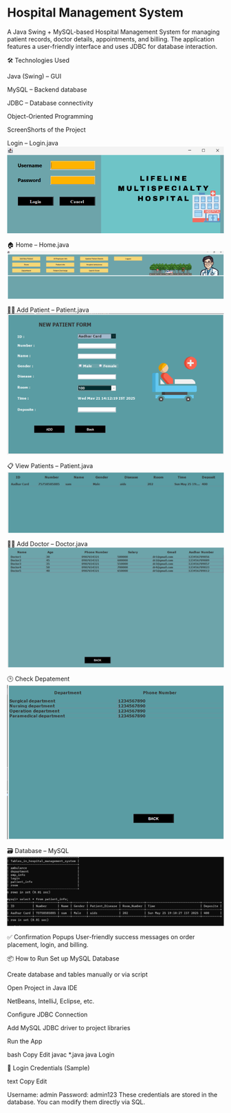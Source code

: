 # Hospital Management System

A Java Swing + MySQL-based Hospital Management System for managing patient records, doctor details, appointments, and billing. The application features a user-friendly interface and uses JDBC for database interaction.

🛠️ Technologies Used

Java (Swing) – GUI

MySQL – Backend database

JDBC – Database connectivity

Object-Oriented Programming


ScreenShorts of the Project

Login – Login.java
![](https://github.com/sanjeet-ppandeyy/HospitalManagementSystem/blob/main/Screenshot%202025-05-21%20121154.png)


🏠 Home – Home.java
![](https://github.com/sanjeet-ppandeyy/HospitalManagementSystem/blob/main/Screenshot%202025-05-21%20144348.png)


👨‍⚕️ Add Patient – Patient.java
![](https://github.com/sanjeet-ppandeyy/HospitalManagementSystem/blob/main/Screenshot%202025-05-21%20141235.png)


📋 View Patients – Patient.java
![](https://github.com/sanjeet-ppandeyy/HospitalManagementSystem/blob/main/Screenshot%202025-06-12%20112529.png)


👩‍⚕️ Add Doctor – Doctor.java
![](https://github.com/sanjeet-ppandeyy/HospitalManagementSystem/blob/main/Screenshot%202025-05-21%20142022.png)


🕒 Check Depatement
![](https://github.com/sanjeet-ppandeyy/HospitalManagementSystem/blob/main/Screenshot%202025-05-21%20142248.png)


🗃️ Database – MySQL
![](https://github.com/sanjeet-ppandeyy/HospitalManagementSystem/blob/main/Screenshot%202025-06-10%20234212.png)


✅ Confirmation Popups
User-friendly success messages on order placement, login, and billing.


📦 How to Run
Set up MySQL Database

Create database and tables manually or via script

Open Project in Java IDE

NetBeans, IntelliJ, Eclipse, etc.

Configure JDBC Connection

Add MySQL JDBC driver to project libraries

Run the App

bash
Copy
Edit
javac *.java
java Login

🔑 Login Credentials (Sample)

text
Copy
Edit

Username: admin
Password: admin123
These credentials are stored in the database. You can modify them directly via SQL.
